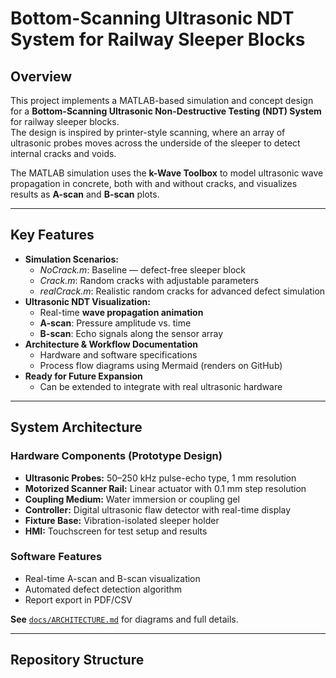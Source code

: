 # Bottom-Scanning Ultrasonic NDT System for Railway Sleeper Blocks

## Overview
This project implements a MATLAB-based simulation and concept design for a **Bottom-Scanning Ultrasonic Non-Destructive Testing (NDT) System** for railway sleeper blocks.  
The design is inspired by printer-style scanning, where an array of ultrasonic probes moves across the underside of the sleeper to detect internal cracks and voids.

The MATLAB simulation uses the **k-Wave Toolbox** to model ultrasonic wave propagation in concrete, both with and without cracks, and visualizes results as **A-scan** and **B-scan** plots.

---

## Key Features
- **Simulation Scenarios:**
  - *NoCrack.m*: Baseline — defect-free sleeper block
  - *Crack.m*: Random cracks with adjustable parameters
  - *realCrack.m*: Realistic random cracks for advanced defect simulation
- **Ultrasonic NDT Visualization:**
  - Real-time **wave propagation animation**
  - **A-scan**: Pressure amplitude vs. time
  - **B-scan**: Echo signals along the sensor array
- **Architecture & Workflow Documentation**
  - Hardware and software specifications
  - Process flow diagrams using Mermaid (renders on GitHub)
- **Ready for Future Expansion**
  - Can be extended to integrate with real ultrasonic hardware

---

## System Architecture

### Hardware Components (Prototype Design)
- **Ultrasonic Probes:** 50–250 kHz pulse-echo type, 1 mm resolution
- **Motorized Scanner Rail:** Linear actuator with 0.1 mm step resolution
- **Coupling Medium:** Water immersion or coupling gel
- **Controller:** Digital ultrasonic flaw detector with real-time display
- **Fixture Base:** Vibration-isolated sleeper holder
- **HMI:** Touchscreen for test setup and results

### Software Features
- Real-time A-scan and B-scan visualization
- Automated defect detection algorithm
- Report export in PDF/CSV

**See** [`docs/ARCHITECTURE.md`](docs/ARCHITECTURE.md) for diagrams and full details.

---

## Repository Structure
